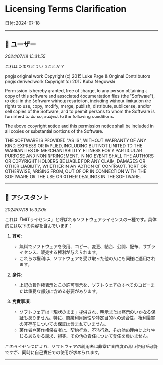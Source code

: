 # Licensing Terms Clarification

日付: 2024-07-18

---

## 👤 ユーザー
*2024/07/18 15:31:55*

これはつまりどういうことか？

pngjs original work Copyright (c) 2015 Luke Page & Original Contributors
pngjs derived work Copyright (c) 2012 Kuba Niegowski

Permission is hereby granted, free of charge, to any person obtaining a copy
of this software and associated documentation files (the "Software"), to deal
in the Software without restriction, including without limitation the rights
to use, copy, modify, merge, publish, distribute, sublicense, and/or sell
copies of the Software, and to permit persons to whom the Software is
furnished to do so, subject to the following conditions:

The above copyright notice and this permission notice shall be included in
all copies or substantial portions of the Software.

THE SOFTWARE IS PROVIDED "AS IS", WITHOUT WARRANTY OF ANY KIND, EXPRESS OR
IMPLIED, INCLUDING BUT NOT LIMITED TO THE WARRANTIES OF MERCHANTABILITY,
FITNESS FOR A PARTICULAR PURPOSE AND NONINFRINGEMENT. IN NO EVENT SHALL THE
AUTHORS OR COPYRIGHT HOLDERS BE LIABLE FOR ANY CLAIM, DAMAGES OR OTHER
LIABILITY, WHETHER IN AN ACTION OF CONTRACT, TORT OR OTHERWISE, ARISING FROM,
OUT OF OR IN CONNECTION WITH THE SOFTWARE OR THE USE OR OTHER DEALINGS IN
THE SOFTWARE.

---

## 🤖 アシスタント
*2024/07/18 15:32:05*

これは「MITライセンス」と呼ばれるソフトウェアライセンスの一種です。具体的には以下の内容を含んでいます：

1. **許可**:
   - 無料でソフトウェアを使用、コピー、変更、結合、公開、配布、サブライセンス、販売する権利が与えられます。
   - これらの権利は、ソフトウェアを受け取った他の人にも同様に適用されます。

2. **条件**:
   - 上記の著作権表示とこの許可表示を、ソフトウェアのすべてのコピーまたは重要な部分に含める必要があります。

3. **免責事項**:
   - ソフトウェアは「現状のまま」提供され、明示または黙示のいかなる保証もありません。特に、商業利用適性や特定目的への適合性、権利侵害の非存在についての保証は含まれていません。
   - 著作者や著作権保有者は、契約行為、不法行為、その他の理由により生じるあらゆる請求、損害、その他の責任について責任を負いません。

このライセンスにより、ソフトウェアの利用者は非常に自由度の高い使用が可能ですが、同時に自己責任での使用が求められます。

---
